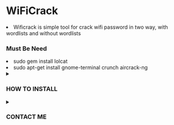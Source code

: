 # WiFiCrack

<li>Wificrack is simple tool for crack wifi password in two way, with wordlists and without wordlists</li>

<h3>Must Be Need</h3>
<li>sudo gem install lolcat</li>
<li>sudo apt-get install gnome-terminal crunch aircrack-ng</li>

<details id="missing-code-coverage">
  <summary><h3>HOW TO INSTALL</h3></summary>
<li>git clone https://github.com/RS-YAAD/WiFiCrack</li>
<li>cd WiFiCrack</li>
<li>bash WiFiCrack.sh</li>
</details>

<details id="missing-code-coverage">
  <summary><h3>CONTACT ME</h3></summary>
<a href="https://www.facebook.com/its.rs.yaad">FACEBOOK</a>
 
 <a href="its.rs.yaad@gmail.com">GMAIL</a>

</details>
